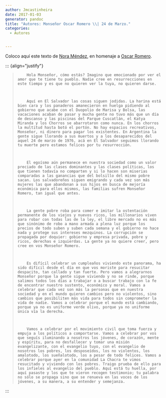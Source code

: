 ```yaml
---
author: Jmcastinheira
date: 2017-01-03
generator: pandoc
title: "Autores: Monseñor Oscar Romero \\| 24 de Marzo."
categories:
  - Autores


---
```




Coloco aquí este texto de [Nora
Méndez](http://puertadenora.blogspot.com/2008/03/24-marzo-monseor-romero-vive.html),
en homenaje a [Oscar
Romero](http://es.wikipedia.org/wiki/%C3%93scar_Romero).

::: {align="justify"}
> <div>
>
>       
>         Hola Monseñor, cómo estás? Imagino que emocionado por ver el amor que te tiene tu pueblo. Nadie cree en resurrecciones en este tiempo y es que no quieren ver la tuya, no quieren darse.
>       
>       
>       
>         Aquí en El Salvador las cosas siguen jodidas. La harina está bien cara y los panaderos amanecieron en huelga pidiendo al gobierno que acabe con el Duopolio de Marisa y Bolsa, las vacaciones acaban de pasar y mucha gente no tuvo más que un día de descanso y las piscinas del Parque Cuscatlán, el Katya Miranda y los Chorros se abarrotaron como nunca. En los chorros la multitud hasta botó el portón. No hay espacios recreativos, Monseñor, ni dinero para pagar los existentes. En Argentina la gente sigue llorando a sus muertos y a los desaparecidos del aquel 24 de marzo de 1976, acá en El Salvador seguimos llorando tu muerte pero estamos felices por tu resurrección.
>       
>       
>       
>         El egoísmo aún permanece en nuestra sociedad como un valor preciado de las clases dominantes y las clases políticas, los que tienen todavía no comparten y si lo hacen son miserias comparadas a las ganancias que del bolsillo del mismo pobre sacan. Los salvadoreños siguen emigrando y cada vez son más mujeres las que abandonan a sus hijos en busca de mejoría económica para ellos mismos, las familias sufren Monseñor Romero, tan igual que antes.
>       
>       
>       
>         La gente pobre roba para comer e imitar la ostentación permanente de los viejos y nuevos ricos, los millonarios viven para robar con todas las de la ley, el libre mercado no es más que sinónimo de robo a mano armada a plena luz porque los precios de todo suben y suben cada semana y el gobierno no hace nada y protege sus intereses mezquinos. La corrupción se propagada por doquier: gobierno y empresa privada, pobre y ricos, derechas e izquierdas. La gente ya no quiere creer, pero cree en vos Monseñor Romero.
>       
>       
>       
>         Es difícil celebrar un cumpleaños viviendo este panorama, ha sido difícil desde el día en que vos moriste para resucitar despacito, tan callado y tan fuerte. Pero vamos a alegrarnos Monseñor porque la gente sigue viviendo y no se rinde, porque salimos todos los días a trabajar o a buscar trabajo con la fe de encontrar nuestro sustento, económico y moral. Vamos a celebrar que cada vez son más la personas que en nuestra sociedad y en el mundo quieren cambios pero no violentos, sino cambios que posibiliten más vida para todos sin comprometer la vida de nadie. Vamos a celebrar porque el mundo está cambiando, porque ya no es uniforme verde olivo, porque ya no uniforme única vía la derecha.
>       
>       
>       
>         Vamos a celebrar por el movimiento civil que toma fuerza y empuja a los políticos a comportarse. Vamos a celebrar por vos que seguís iluminando a nosotros los jóvenes, de corazón, mente y espíritu, para no desfallecer y tomar una misión evangelizante, con el evangelio tuyo, con el evangelio de nosotros los pobres, los desposeídos, los no violentos, los amalotodo, los sueñalotodo, los a pesar de todo felices. Vamos a celebrar porque ayer en la comunidad La Chacra te vimos resucitado y viviendo con los pobres. Traigo prueba de ello para los infieles al evangelio del pueblo. Aquí está tu huella, por aquí pasaste y los que te vieron recogen testimonio; tu palabra no sólo se propaga sino que se renueva en las voces de los jóvenes, a su manera, a su entender y semejanza.
>       
>     
>
> 
:::
